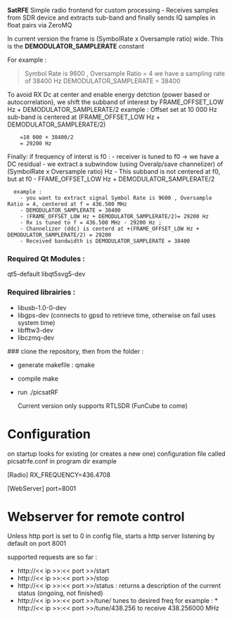  **SatRFE**
Simple radio frontend for custom processing - Receives samples from SDR device and extracts sub-band and finally sends IQ samples in float pairs via ZeroMQ

In current version the frame is (SymbolRate x Oversample ratio) wide. This is the **DEMODULATOR_SAMPLERATE** constant 
  
For example : 
>Symbol Rate is 9600 , Oversample Ratio = 4
we have a sampling rate of 38400 Hz
DEMODULATOR_SAMPLERATE = 38400
                
                
To avoid RX Dc at center and enable energy detction (power based or autocorrelation), we shift the subband of interest by FRAME_OFFSET_LOW Hz + DEMODULATOR_SAMPLERATE/2
        example : Offset set at 10 000 Hz 
        sub-band is centered at (FRAME_OFFSET_LOW Hz + DEMODULATOR_SAMPLERATE/2)
        
        =10 000 + 38400/2
        = 29200 Hz
        
Finally:
    if frequency of interst is f0 :
    - receiver is tuned to f0 -> we have a DC residual
    - we extract a subwindow (using Overalp/save channelizer) of (SymbolRate x Oversample ratio) Hz
    - This subband is not centered at f0, but at f0 - FFAME_OFFSET_LOW Hz + DEMODULATOR_SAMPLERATE/2
```  
  example : 
    - you want to extract signal Symbol Rate is 9600 , Oversample Ratio = 4, centered at f = 436.500 MHz
    - DEMODULATOR_SAMPLERATE = 38400
    - (FRAME_OFFSET_LOW Hz + DEMODULATOR_SAMPLERATE/2)= 29200 Hz
    - Rx is tuned to f = 436.500 MHz - 29200 Hz ;
    - Channelizer (ddc) is centerd at +(FRAME_OFFSET_LOW Hz + DEMODULATOR_SAMPLERATE/2) = 29200
    - Received bandwidth is DEMODULATOR_SAMPLERATE = 38400
```

### Required Qt Modules :
qt5-default
libqt5svg5-dev

### Required librairies :
- libusb-1.0-0-dev 
- libgps-dev (connects to gpsd to retrieve time, otherwise on fail uses system time)
- libfftw3-dev
- libczmq-dev

### clone the repository, then from the folder :
- generate makefile : 
   qmake
- compile
   make

- run
  ./picsatRF
  
  Current version only supports RTLSDR (FunCube to come)
  
# Configuration
on startup looks for existing (or creates a new one) configuration file called picsatrfe.conf in program dir
example
  

[Radio]
RX_FREQUENCY=436.4708

[WebServer]
port=8001

  # Webserver for remote control
Unless http port is set to 0 in config file, starts a http server listening by default on port 8001

supported requests are so far :
* http://<< ip >>:<< port >>/start
* http://<< ip >>:<< port >>/stop
* http://<< ip >>:<< port >>/status : returns a description of the current status (ongoing, not finished)
* http://<< ip >>:<< port >>/tune/<frequency in MHz> 
    tunes to desired freq
    for example : * http://<< ip >>:<< port >>/tune/438.256 to receive 438.256000 MHz
    
    
